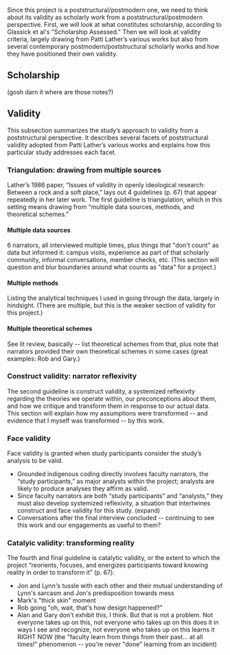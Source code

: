 Since this project is a poststructural/postmodern one, we need to think about its validity as scholarly work from a poststructural/postmodern perspective. First, we will look at what constitutes scholarship, according to Glassick et al's "Scholarship Assessed." Then we will look at validity criteria, largely drawing from Patti Lather’s various works but also from several contemporary postmodern/poststructural scholarly works and how they have positioned their own validity.

Scholarship
-------------

(gosh darn it where are those notes?)

Validity
---------

This subsection summarizes the study’s approach to validity from a poststructural perspective. It describes several facets of poststructural validity adopted from Patti Lather’s various works and explains how this particular study addresses each facet.

### Triangulation: drawing from multiple sources

Lather’s 1986 paper, “Issues of validity in openly ideological research: Between a rock and a soft place,” lays out 4 guidelines (p. 67) that appear repeatedly in her later work. The first guideline is triangulation, which in this setting means drawing from “multiple data sources, methods, and theoretical schemes.”

#### Multiple data sources

6 narrators, all interviewed multiple times, plus things that "don't count" as data but informed it: campus visits, experience as part of that scholarly community, informal conversations, member checks, etc. (This section will question and blur boundaries around what counts as "data" for a project.)

#### Multiple methods

Listing the analytical techniques I used in going through the data, largely in hindsight. (There are multiple, but this is the weaker section of validity for this project.)

#### Multiple theoretical schemes

See lit review, basically -- list theoretical schemes from that, plus note that narrators provided their own theoretical schemes in some cases (great examples: Rob and Gary.)

### Construct validity: narrator reflexivity

The second guideline is construct validity, a systemized reflexivity regarding the theories we operate within, our preconceptions about them, and how we critique and transform them in response to our actual data. This section will explain how my assumptions were transformed -- and evidence that I myself was transformed -- by this work.

### Face validity

Face validity is granted when study participants consider the study’s analysis to be valid.

* Grounded indigenous coding directly involves faculty narrators, the “study participants,” as major analysts within the project; analysts are likely to produce analyses they affirm as valid. 
* Since faculty narrators are both “study participants” and “analysts,” they must also develop systemized reflexivity, a situation that intertwines construct and face validity for this study. (expand)
* Conversations after the final interview concluded -- continuing to see this work and our engagements as useful to them?

### Catalyic validity: transforming reality

The fourth and final guideline is catalytic validity, or the extent to which the project “reorients, focuses, and energizes participants toward knowing reality in order to transform it” (p. 67). 

* Jon and Lynn's tussle with each other and their mutual understanding of Lynn's sarcasm and Jon's predisposition towards mess
* Mark's "thick skin" moment
* Rob going "oh, wait, that's how design happened?"
* Alan and Gary don't exhibit this, I think. But that is not a problem. Not everyone takes up on this, not everyone who takes up on this does it in ways I see and recognize, not everyone who takes up on this learns it RIGHT NOW (the "faculty learn from things from their past... at all times!" phenomenon -- you're never "done" learning from an incident)
